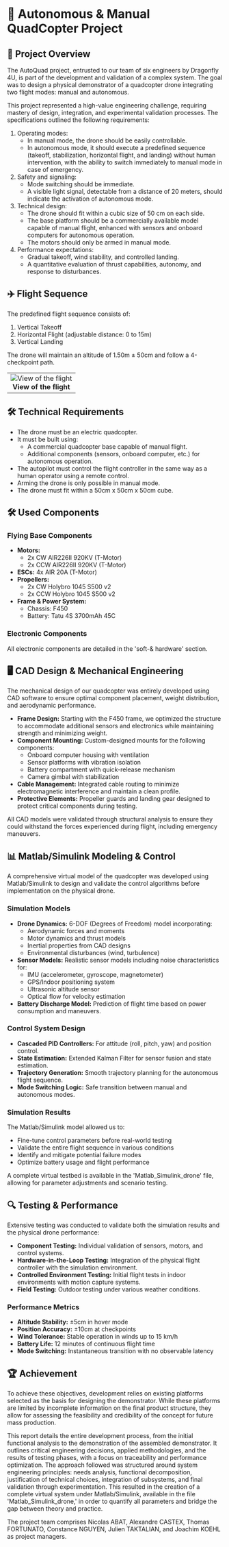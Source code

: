 <h1>🚁 Autonomous & Manual QuadCopter Project</h1>
    <h2>📌 Project Overview</h2>
    <p>The AutoQuad project, entrusted to our team of six engineers by Dragonfly 4U, is part of the development and validation of a complex system. The goal was to design a physical demonstrator of a quadcopter drone integrating two flight modes: manual and autonomous.</p>
    <p>This project represented a high-value engineering challenge, requiring mastery of design, integration, and experimental validation processes. The specifications outlined the following requirements:</p>
    <ol>
        <li>Operating modes:
            <ul>
                <li>In manual mode, the drone should be easily controllable.</li>
                <li>In autonomous mode, it should execute a predefined sequence (takeoff, stabilization, horizontal flight, and landing) without human intervention, with the ability to switch immediately to manual mode in case of emergency.</li>
            </ul>
        </li>
        <li>Safety and signaling:
            <ul>
                <li>Mode switching should be immediate.</li>
                <li>A visible light signal, detectable from a distance of 20 meters, should indicate the activation of autonomous mode.</li>
            </ul>
        </li>
        <li>Technical design:
            <ul>
                <li>The drone should fit within a cubic size of 50 cm on each side.</li>
                <li>The base platform should be a commercially available model capable of manual flight, enhanced with sensors and onboard computers for autonomous operation.</li>
                <li>The motors should only be armed in manual mode.</li>
            </ul>
        </li>
        <li>Performance expectations:
            <ul>
                <li>Gradual takeoff, wind stability, and controlled landing.</li>
                <li>A quantitative evaluation of thrust capabilities, autonomy, and response to disturbances.</li>
            </ul>
        </li>
    </ol>
    <h2>✈️ Flight Sequence</h2>
    <p>The predefined flight sequence consists of:</p>
    <ol>
        <li>Vertical Takeoff</li>
        <li>Horizontal Flight (adjustable distance: 0 to 15m)</li>
        <li>Vertical Landing</li>
    </ol>
    <p>The drone will maintain an altitude of 1.50m ± 50cm and follow a 4-checkpoint path.</p>
    <table style="border: none;">
      <tr>
        <td align="center" style="border: none;">
          <img src="https://drive.google.com/uc?export=view&id=1kNifYnU6BgreVVT3TI_HxH7QWpzfhgN6" alt="View of the flight"><br>
          <b>View of the flight</b>
        </td>
      </tr>
    </table>
    <h2>🛠️ Technical Requirements</h2>
    <ul>
        <li>The drone must be an electric quadcopter.</li>
        <li>It must be built using:
            <ul>
                <li>A commercial quadcopter base capable of manual flight.</li>
                <li>Additional components (sensors, onboard computer, etc.) for autonomous operation.</li>
            </ul>
        </li>
        <li>The autopilot must control the flight controller in the same way as a human operator using a remote control.</li>
        <li>Arming the drone is only possible in manual mode.</li>
        <li>The drone must fit within a 50cm x 50cm x 50cm cube.</li>
    </ul>
    <h2>🛠️ Used Components</h2>
    <h3>Flying Base Components</h3>
    <ul>
        <li><strong>Motors:</strong>
            <ul>
                <li>2x CW AIR226II 920KV (T-Motor)</li>
                <li>2x CCW AIR226II 920KV (T-Motor)</li>
            </ul>
        </li>
        <li><strong>ESCs:</strong> 4x AIR 20A (T-Motor)</li>
        <li><strong>Propellers:</strong>
            <ul>
                <li>2x CW Holybro 1045 S500 v2</li>
                <li>2x CCW Holybro 1045 S500 v2</li>
            </ul>
        </li>
        <li><strong>Frame & Power System:</strong>
            <ul>
                <li>Chassis: F450</li>
                <li>Battery: Tatu 4S 3700mAh 45C</li>
            </ul>
        </li>
    </ul> 
    <h3>Electronic Components</h3>
    <p>All electronic components are detailed in the 'soft-& hardware' section.</p>
    <h2>🖥️ CAD Design & Mechanical Engineering</h2>
    <p>The mechanical design of our quadcopter was entirely developed using CAD software to ensure optimal component placement, weight distribution, and aerodynamic performance.</p>
    <ul>
        <li><strong>Frame Design:</strong> Starting with the F450 frame, we optimized the structure to accommodate additional sensors and electronics while maintaining strength and minimizing weight.</li>
        <li><strong>Component Mounting:</strong> Custom-designed mounts for the following components:
            <ul>
                <li>Onboard computer housing with ventilation</li>
                <li>Sensor platforms with vibration isolation</li>
                <li>Battery compartment with quick-release mechanism</li>
                <li>Camera gimbal with stabilization</li>
            </ul>
        </li>
        <li><strong>Cable Management:</strong> Integrated cable routing to minimize electromagnetic interference and maintain a clean profile.</li>
        <li><strong>Protective Elements:</strong> Propeller guards and landing gear designed to protect critical components during testing.</li>
    </ul>
    <p>All CAD models were validated through structural analysis to ensure they could withstand the forces experienced during flight, including emergency maneuvers.</p>
    <h2>📊 Matlab/Simulink Modeling & Control</h2>
    <p>A comprehensive virtual model of the quadcopter was developed using Matlab/Simulink to design and validate the control algorithms before implementation on the physical drone.</p>
    <h3>Simulation Models</h3>
    <ul>
        <li><strong>Drone Dynamics:</strong> 6-DOF (Degrees of Freedom) model incorporating:
            <ul>
                <li>Aerodynamic forces and moments</li>
                <li>Motor dynamics and thrust models</li>
                <li>Inertial properties from CAD designs</li>
                <li>Environmental disturbances (wind, turbulence)</li>
            </ul>
        </li>
        <li><strong>Sensor Models:</strong> Realistic sensor models including noise characteristics for:
            <ul>
                <li>IMU (accelerometer, gyroscope, magnetometer)</li>
                <li>GPS/Indoor positioning system</li>
                <li>Ultrasonic altitude sensor</li>
                <li>Optical flow for velocity estimation</li>
            </ul>
        </li>
        <li><strong>Battery Discharge Model:</strong> Prediction of flight time based on power consumption and maneuvers.</li>
    </ul>
    <h3>Control System Design</h3>
    <ul>
        <li><strong>Cascaded PID Controllers:</strong> For attitude (roll, pitch, yaw) and position control.</li>
        <li><strong>State Estimation:</strong> Extended Kalman Filter for sensor fusion and state estimation.</li>
        <li><strong>Trajectory Generation:</strong> Smooth trajectory planning for the autonomous flight sequence.</li>
        <li><strong>Mode Switching Logic:</strong> Safe transition between manual and autonomous modes.</li>
    </ul>
    <h3>Simulation Results</h3>
    <p>The Matlab/Simulink model allowed us to:</p>
    <ul>
        <li>Fine-tune control parameters before real-world testing</li>
        <li>Validate the entire flight sequence in various conditions</li>
        <li>Identify and mitigate potential failure modes</li>
        <li>Optimize battery usage and flight performance</li>
    </ul>
    <p>A complete virtual testbed is available in the 'Matlab_Simulink_drone' file, allowing for parameter adjustments and scenario testing.</p>
    <h2>🔍 Testing & Performance</h2>
    <p>Extensive testing was conducted to validate both the simulation results and the physical drone performance:</p>
    <ul>
        <li><strong>Component Testing:</strong> Individual validation of sensors, motors, and control systems.</li>
        <li><strong>Hardware-in-the-Loop Testing:</strong> Integration of the physical flight controller with the simulation environment.</li>
        <li><strong>Controlled Environment Testing:</strong> Initial flight tests in indoor environments with motion capture systems.</li>
        <li><strong>Field Testing:</strong> Outdoor testing under various weather conditions.</li>
    </ul>
    <h3>Performance Metrics</h3>
    <ul>
        <li><strong>Altitude Stability:</strong> ±5cm in hover mode</li>
        <li><strong>Position Accuracy:</strong> ±10cm at checkpoints</li>
        <li><strong>Wind Tolerance:</strong> Stable operation in winds up to 15 km/h</li>
        <li><strong>Battery Life:</strong> 12 minutes of continuous flight time</li>
        <li><strong>Mode Switching:</strong> Instantaneous transition with no observable latency</li>
    </ul>
    <h2>🏆 Achievement</h2>
    <p>
        To achieve these objectives, development relies on existing platforms selected as the basis for designing the demonstrator. While these platforms are limited by incomplete information on the final product structure, they allow for assessing the feasibility and credibility of the concept for future mass production. 
    <p>
        This report details the entire development process, from the initial functional analysis to the demonstration of the assembled demonstrator. It outlines critical engineering decisions, applied methodologies, and the results of testing phases, with a focus on traceability and performance optimization. The approach followed was structured around system engineering principles: needs analysis, functional decomposition, justification of technical choices, integration of subsystems, and final validation through experimentation. This resulted in the creation of a complete virtual system under Matlab/Simulink, available in the file 'Matlab_Simulink_drone,' in order to quantify all parameters and bridge the gap between theory and practice.</p>
    <p>
        The project team comprises Nicolas ABAT, Alexandre CASTEX, Thomas FORTUNATO, Constance NGUYEN, Julien TAKTALIAN, and Joachim KOEHL as project managers. 
    </p>
